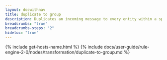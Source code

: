 ```yaml
---
layout: docwithnav
title: duplicate to group
description: Duplicates an incoming message to every entity within a specified entity group.
breadcrumbs: "true"
breadcrumbs-steps: "2"
hidetoc: "true"
---
```


{% include get-hosts-name.html %}
{% include docs/user-guide/rule-engine-2-0/nodes/transformation/duplicate-to-group.md %}
